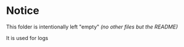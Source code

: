 Notice
=======

This folder is intentionally left "empty" _(no other files but the README)_

It is used for logs
